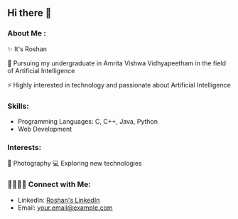 ## Hi there 👋

### About Me :
✨ It's Roshan 

🌱 Pursuing my undergraduate in Amrita Vishwa Vidhyapeetham in the field of Artificial Intelligence

⚡ Highly interested in technology and passionate about Artificial Intelligence

### Skills:
- Programming Languages: C, C++, Java, Python
- Web Development

### Interests:
📸 Photography
💻 Exploring new technologies


### 👨‍👨‍👦‍👦 Connect with Me:
- LinkedIn: [Roshan's LinkedIn](https://www.linkedin.com/in/t-roshan-3973041b5/)
- Email: your.email@example.com

<!--
**Twinn-github09/Twinn-github09** is a ✨ _special_ ✨ repository because its `README.md` (this file) appears on your GitHub profile.

Here are some ideas to get you started:

- 🔭 I’m currently working on ...
- 🌱 I’m currently learning ...
- 👯 I’m looking to collaborate on ...
- 🤔 I’m looking for help with ...
- 💬 Ask me about ...
- 📫 How to reach me: ...
- 😄 Pronouns: ...
- ⚡ Fun fact: ...
-->
